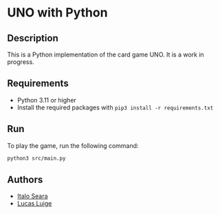 # UNO with Python

## Description

This is a Python implementation of the card game UNO. It is a work in progress.

## Requirements

- Python 3.11 or higher
- Install the required packages with `pip3 install -r requirements.txt`

## Run

To play the game, run the following command:

```bash
python3 src/main.py
```

## Authors

- [Italo Seara](https://github.com/italoseara)
- [Lucas Luige](https://github.com/lluigecm)
